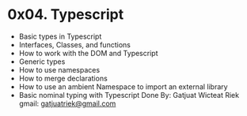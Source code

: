 # 0x04. Typescript

- Basic types in Typescript
- Interfaces, Classes, and functions
- How to work with the DOM and Typescript
- Generic types
- How to use namespaces
- How to merge declarations
- How to use an ambient Namespace to import an external library
- Basic nominal typing with Typescript
Done By: Gatjuat Wicteat Riek
gmail: gatjuatriek@gmail.com
